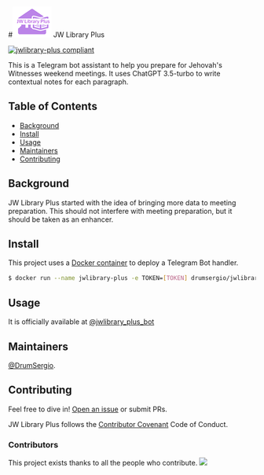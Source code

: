 #![img](https://github.com/DrumSergio/jwlibrary-plus/blob/main/extra/logo.jpg?raw=true) JW Library Plus

[![jwlibrary-plus compliant](https://img.shields.io/github/license/DrumSergio/jwlibrary-plus)](https://github.com/DrumSergio/jwlibrary-plus/blob/main/LICENSE)

This is a Telegram bot assistant to help you prepare for Jehovah's Witnesses weekend meetings. It uses ChatGPT 3.5-turbo to write contextual notes for each paragraph.

## Table of Contents

- [Background](#background)
- [Install](#install)
- [Usage](#usage)
- [Maintainers](#maintainers)
- [Contributing](#contributing)

## Background

JW Library Plus started with the idea of bringing more data to meeting preparation. This should not interfere with meeting preparation, but it should be taken as an enhancer.

## Install

This project uses a [Docker container](https://hub.docker.com/repository/docker/drumsergio/jwlibrary-plu) to deploy a Telegram Bot handler.

```sh
$ docker run --name jwlibrary-plus -e TOKEN=[TOKEN] drumsergio/jwlibrary-plus
```

## Usage

It is officially available at [@jwlibrary_plus_bot](https://t.me/jwlibrary_plus_bot)

## Maintainers

[@DrumSergio](https://github.com/DrumSergio).

## Contributing

Feel free to dive in! [Open an issue](https://github.com/DrumSergio/jwlibrary-plus/issues/new) or submit PRs.

JW Library Plus follows the [Contributor Covenant](http://contributor-covenant.org/version/1/3/0/) Code of Conduct.

### Contributors

This project exists thanks to all the people who contribute. 
<a href="https://github.com/DrumSergio/jwlibrary-plus/graphs/contributors"><img src="https://opencollective.com/jwlibrary-plus/contributors.svg?width=890&button=false" /></a>


